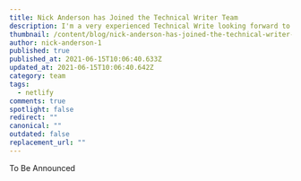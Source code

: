 ```yaml
---
title: Nick Anderson has Joined the Technical Writer Team
description: I'm a very experienced Technical Write looking forward to upcoming challenges
thumbnail: /content/blog/nick-anderson-has-joined-the-technical-writer-team/nickcwa_bio.jpg
author: nick-anderson-1
published: true
published_at: 2021-06-15T10:06:40.633Z
updated_at: 2021-06-15T10:06:40.642Z
category: team
tags:
  - netlify
comments: true
spotlight: false
redirect: ""
canonical: ""
outdated: false
replacement_url: ""
---
```

To Be Announced